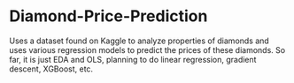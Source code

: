 # Diamond-Price-Prediction
Uses a dataset found on Kaggle to analyze properties of diamonds and uses various regression models to predict the prices of these diamonds. So far, it is just EDA and OLS, planning to do linear regression, gradient descent, XGBoost, etc.
